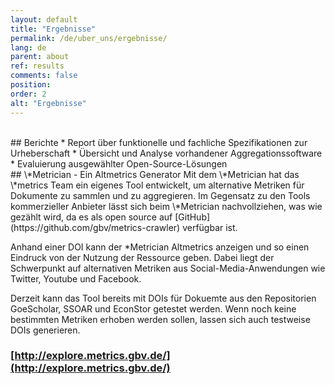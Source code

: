 ```yaml
---
layout: default
title: "Ergebnisse"
permalink: /de/uber_uns/ergebnisse/
lang: de
parent: about
ref: results
comments: false
position:
order: 2
alt: "Ergebnisse"
---
```

<!--start editing content here-->
<br/>
## Berichte
* Report über funktionelle und fachliche Spezifikationen zur Urheberschaft
* Übersicht und Analyse vorhandener Aggregationssoftware
* Evaluierung ausgewählter Open-Source-Lösungen

<br/>
## \*Metrician - Ein Altmetrics Generator
Mit dem \*Metrician hat das \*metrics Team ein eigenes Tool entwickelt, um alternative Metriken für Dokumente zu sammlen und zu aggregieren. Im Gegensatz zu den Tools kommerzieller Anbieter lässt sich beim \*Metrician nachvollziehen, was wie gezählt wird, da es als open source auf [GitHub](https://github.com/gbv/metrics-crawler) verfügbar ist. 

Anhand einer DOI kann der \*Metrician Altmetrics anzeigen und so einen Eindruck von der Nutzung der Ressource geben. Dabei liegt der Schwerpunkt auf alternativen Metriken aus Social-Media-Anwendungen wie Twitter, Youtube und Facebook.

Derzeit kann das Tool bereits mit DOIs für Dokuemte aus den Repositorien GoeScholar, SSOAR und EconStor getestet werden.
Wenn noch keine bestimmten Metriken erhoben werden sollen, lassen sich auch testweise DOIs generieren.

### [http://explore.metrics.gbv.de/](http://explore.metrics.gbv.de/)

